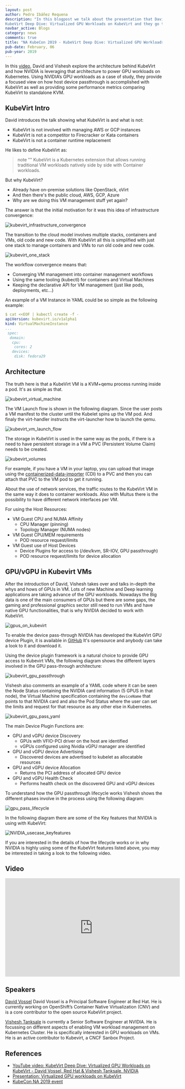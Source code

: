 ```yaml
---
layout: post
author: Pedro Ibáñez Requena
description: "In this blogpost we talk about the presentation that David Vossel and Vishesh Tanksale did at the KubeCon 2019 in North America. The talk is called 
KubeVirt Deep Dive: Virtualized GPU Workloads on KubeVirt and they go through from a KubeVirt introduction until a complex arquitecture with NVIDIA GPU devices"
navbar_active: Blogs
category: news
comments: true
title: "NA KubeCon 2019 - KubeVirt Deep Dive: Virtualized GPU Workloads on KubeVirt - David Vossel, Red Hat & Vishesh Tanksale, NVIDIA"
pub-date: February, 06
pub-year: 2019
---
```


In this [video](https://www.youtube.com/watch?v=Qejlyny0G58), David and Vishesh explore the architecture behind KubeVirt and how NVIDIA is leveraging that architecture to power GPU workloads on Kubernetes. 
Using NVIDIA’s GPU workloads as a case of study, they provide a focused view on how host device passthrough is accomplished with KubeVirt as well as providing some 
performance metrics comparing KubeVirt to standalone KVM. 

## KubeVirt Intro

David introduces the talk showing what KubeVirt is and what is not:
- KubeVirt is not involved with managing AWS or GCP instances
- KubeVirt is not a competitor to Firecracker or Kata containers
- KubeVirt is not a container runtime replacement

He likes to define KubeVirt as:
> note ""
> KubeVirt is a Kubernetes extension that allows running traditional VM workloads natively side by side with Container workloads.

But why KubeVirt?
- Already have on-premise solutions like OpenStack, oVirt
- And then there's the public cloud, AWS, GCP, Azure
- Why are we doing this VM management stuff yet again?

The answer is that the initial motivation for it was this idea of infrastructure convergence:

![kubevirt_infrastructure_convergence](/assets/2020-02-06-KubeVirt_deep_dive-virtualized_gpu_workloads/kubevirt_infrastructure_convergence.png "KubeVirt infrastructure convergence")


The transition to the cloud model involves multiple stacks, containers and VMs, old code and new code. 
With KubeVirt all this is simplified with just one stack to manage containers and VMs to run old code and new code.

![kubevirt_one_stack](/assets/2020-02-06-KubeVirt_deep_dive-virtualized_gpu_workloads/kubevirt_one_stack.png "KubeVirt one stack")


The workflow convergence means that:
- Converging VM management into container management workflows
- Using the same tooling (kubectl) for containers and Virtual Machines
- Keeping the declarative API for VM management (just like pods, deployments, etc...)

An example of a VM Instance in YAML could be so simple as the following example:
```yaml
$ cat <<EOF | kubectl create -f -
apiVersion: kubevirt.io/v1alpha1
kind: VirtualMachineInstance
...
 spec:
  domain:
   cpu: 
    cores: 2
   devices:
    disk: fedora29
```


## Architecture

The truth here is that a KubeVirt VM is a KVM+qemu process running inside a pod. It's as simple as that.

![kubevirt_virtual_machine](/assets/2020-02-06-KubeVirt_deep_dive-virtualized_gpu_workloads/kubevirt_virtual_machine.png "KubeVirt VM = KVM+qemu")


The VM Launch flow is shown in the following diagram. Since the user posts a VM manifest to the cluster until the Kubelet spins up the VM pod.
And finaly the virt-handler instructs the virt-launcher how to launch the qemu.

![kubevirt_vm_launch_flow](/assets/2020-02-06-KubeVirt_deep_dive-virtualized_gpu_workloads/kubevirt_vm_launch_flow.png "KubeVirt VM launch flow")


The storage in KubeVirt is used in the same way as the pods, if there is a need to have persistent storage in a VM a PVC (Persistent Volume Claim) 
needs to be created. 

![kubevirt_volumes](/assets/2020-02-06-KubeVirt_deep_dive-virtualized_gpu_workloads/kubevirt_volumes.png "KubeVirt volumes")

For example, if you have a VM in your laptop, you can upload that image using the [containerized-data-importer](https://github.com/kubevirt/containerized-data-importer) (CDI) to a PVC and then you can attach
that PVC to the VM pod to get it running.

About the use of network services, the traffic routes to the KubeVirt VM in the same way it does to container workloads. Also with Multus there is
the possibility to have different network interfaces per VM.

For using the Host Resources:
- VM Guest CPU and NUMA Affinity
  - CPU Manager (pinning)
  - Topology Manager (NUMA nodes)
- VM Guest CPU/MEM requirements
  - POD resource request/limits
- VM Guest use of Host Devices
  - Device Plugins for access to (/dev/kvm, SR-IOV, GPU passthrough)
  - POD resource request/limits for device allocation

## GPU/vGPU in Kubevirt VMs

After the introduction of David, Vishesh takes over and talks in-depth the whys and hows of GPUs in VM. Lots of new Machine and Deep learning applications
are taking advance of the GPU workloads. Nowadays the Big data is one of the main consumers of GPUs but there are some gaps, the gaming and professional graphics sector 
still need to run VMs and have native GPU functionalities, that is why NVIDIA decided to work with KubeVirt.

![gpus_on_kubevirt](/assets/2020-02-06-KubeVirt_deep_dive-virtualized_gpu_workloads/gpus_on_kubevirt.png "GPU/vGPU on KubeVirt")


To enable the device pass-through NVIDIA has developed the KubeVirt GPU device Plugin, it is available in [GitHub](https://github.com/NVIDIA/kubevirt-gpu-device-plugin)
It's opensource and anybody can take a look to it and download it.

Using the device plugin framework is a natural choice to provide GPU access to Kubevirt VMs, 
the following diagram shows the different layers involved in the GPU pass-through architecture:

![kubevirt_gpu_passthrough](/assets/2020-02-06-KubeVirt_deep_dive-virtualized_gpu_workloads/kubevirt_gpu_passthrough.png "KubeVirt GPU passthrough")


Vishesh also comments an example of a YAML code where it can be seen the Node Status containing the NVIDIA card information (5 GPUS in that node), the Virtual Machine specification
containing the `deviceName` that points to that NVIDIA card and also the Pod Status where the user can set the limits and request for that resource as 
any other else in Kubernetes.

![kubevirt_gpu_pass_yaml](/assets/2020-02-06-KubeVirt_deep_dive-virtualized_gpu_workloads/gpu_pass_yaml.png "KubeVirt GPU passthrough yaml")


The main Device Plugin Functions are:
- GPU and vGPU device Discovery
  - GPUs with VFIO-PCI driver on the host are identified
  - vGPUs configured using Nvidia vGPU manager are identified
- GPU and vGPU device Advertising
  - Discovered devices are advertised to kubelet as allocatable resources
- GPU and vGPU device Allocation
  - Returns the PCI address of allocated GPU device
- GPU and vGPU Health Check
  - Performs health check on the discovered GPU and vGPU devices

To understand how the GPU passthrough lifecycle works Vishesh shows the different phases involve in the process using the following diagram:

![gpu_pass_lifecycle](/assets/2020-02-06-KubeVirt_deep_dive-virtualized_gpu_workloads/gpu_pass_lifecycle.png "KubeVirt GPU passthrough lifecycle")


In the following diagram there are some of the Key features that NVIDIA is using with KubeVirt:

![NVIDIA_usecase_keyfeatures](/assets/2020-02-06-KubeVirt_deep_dive-virtualized_gpu_workloads/NVIDIA_usecase_keyfeatures.png "KubeVirt NVIDIA usecase keyfeatures")

If you are interested in the details of how the lifecycle works or in why NVIDIA is highly using some of the KubeVirt features listed above, you may be interested in
taking a look to the following video.


## Video

<iframe width="560" height="315" style="height: 315px" src="https://www.youtube.com/embed/Qejlyny0G58" frameborder="0" allow="accelerometer; autoplay; encrypted-media; gyroscope; picture-in-picture" allowfullscreen></iframe>


## Speakers

[David Vossel](https://github.com/davidvossel) David Vossel is a Principal Software Engineer at Red Hat. He is currently working on OpenShift’s Container Native Virtualization (CNV) 
and is a core contributor to the open source KubeVirt project.

[Vishesh Tanksale](https://www.linkedin.com/in/vishesh-tanksale) is currently a Senior Software Engineer at NVIDIA. He is focussing on different aspects of enabling VM workload management on Kubernetes Cluster. 
He is specifically interested in GPU workloads on VMs. He is an active contributor to Kubevirt, a CNCF Sanbox Project.


## References

- [YouTube video: KubeVirt Deep Dive: Virtualized GPU Workloads on KubeVirt - David Vossel, Red Hat & Vishesh Tanksale, NVIDIA](https://www.youtube.com/watch?v=Qejlyny0G58)
- [Presentation: Virtualized GPU workloads on KubeVirt](https://static.sched.com/hosted_files/kccncna19/31/KubeCon%202019%20-%20Virtualized%20GPU%20Workloads%20on%20KubeVirt.pdf)
- [KubeCon NA 2019 event](https://kccncna19.sched.com/event/VnjX)
